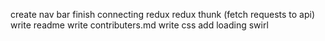 create nav bar
finish connecting redux
redux thunk (fetch requests to api)
write readme
write contributers.md
write css
add loading swirl
